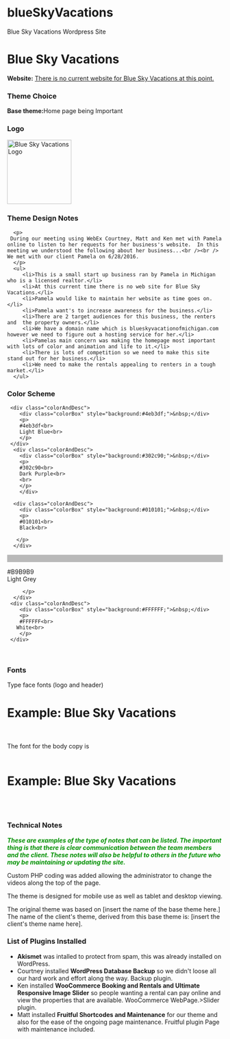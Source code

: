 # blueSkyVacations
Blue Sky Vacations Wordpress Site


<body data-gr-c-s-loaded="true">
<div id="frame">
   <h1>Blue Sky Vacations</h1>
   
   <div id="left">
   
   <strong>Website:</strong> <a href="http:/???" target="_blank">There is no current website for Blue Sky Vacations at this point.</a>
   
   
   <h3>Theme Choice</h3>
   <p>
   <strong>Base theme:</strong>Home page being Important<br>
   </p>

   
   
   <h3>Logo</h3>
   <p>
   <img src="graphic/blueSkyVacationLogo.png" alt="Blue Sky Vacations Logo" style="width:150px;">
   </p>
   
   </div>
   
   <div id="right">
      <h3>Theme Design Notes</h3>
      
      <p>
     During our meeting using WebEx Courtney, Matt and Ken met with Pamela online to listen to her requests for her business's website.  In this meeting we understood the following about her business...<br /><br />  We met with our client Pamela on 6/28/2016.
      </p>
      <ul>
         <li>This is a small start up business ran by Pamela in Michigan who is a licensed realtor.</li>
         <li>At this current time there is no web site for Blue Sky Vacations.</li>
         <li>Pamela would like to maintain her website as time goes on.</li>
         <li>Pamela want's to increase awareness for the business.</li>
         <li>There are 2 target audiences for this business, the renters and  the property owners.</li>
         <li>We have a domain name which is blueskyvacationofmichigan.com however we need to figure out a hosting service for her.</li>
         <li>Pamelas main concern was making the homepage most important with lots of color and animation and life to it.</li>
         <li>There is lots of competition so we need to make this site stand out for her business.</li>
         <li>We need to make the rentals appealing to renters in a tough market.</li>
      </ul>
   </div>
   
   <h3>Color Scheme</h3>
<div class="colorRow">
          
     <div class="colorAndDesc">
        <div class="colorBox" style="background:#4eb3df;">&nbsp;</div>
        <p>
        #4eb3df<br>
        Light Blue<br>
        </p>
     </div>
      <div class="colorAndDesc">
        <div class="colorBox" style="background:#302c90;">&nbsp;</div>
        <p>
        #302c90<br>
        Dark Purple<br>
        <br>
        </p>
        </div>
      
      <div class="colorAndDesc">
        <div class="colorBox" style="background:#010101;">&nbsp;</div>
        <p>
        #010101<br>
        Black<br>
           
       </p>
      </div>

  <div class="colorAndDesc">     
      <div class="colorBox" style="background:#B9B9B9;">&nbsp;</div>
         <p>
         #B9B9B9<br>
         Light Grey<br>
         
         
         </p>
      </div>
     <div class="colorAndDesc">
        <div class="colorBox" style="background:#FFFFFF;">&nbsp;</div>
        <p>
        #FFFFFF<br>
       White<br>
        </p>
     </div>
      
    
   </div> <!-- end of .colorRow -->
  <br>
  <h3>Fonts</h3>
  <p>
  Type face fonts (logo and header) <div id="displayFont"><h1> Example:  Blue Sky Vacations </h1></div><br><br>
  The font for the body copy is <br><br><div id="bodyFont"><h1> Example:  Blue Sky Vacations </h1></div><br><br>
  </p> 
  
  <h3>Technical Notes</h3>
  <p style="color:#009000;">
  <strong><i>These are examples of the type of notes that can be listed. The important thing is that there is clear communication between the team members and the client. These notes will also be helpful to others in the future who may be maintaining or updating the site.</i></strong>
  </p>
  <p>
  Custom PHP coding was added allowing the administrator to change the videos along the top of the page.
  </p>
  <p>
  The theme is designed for mobile use as well as tablet and desktop viewing.
  </p>
  <p>
  The original theme was based on [insert the name of the base theme here.] The name of the client's theme, derived from this base theme is:  [insert the client's theme name here].
  </p>
  <h3> List of Plugins Installed</h3>
  <ul>
      <li><strong>Akismet</strong> was intalled to protect from spam, this was already installed on WordPress.</li>
      <li>Courtney installed <strong>WordPress Database Backup</strong> so we didn't loose all our hard work and effort along the way. <href = https://wordpress.org/plugins/wp-db-backup/>Backup plugin.</li>
      <li>Ken installed <strong>WooCommerce Booking and Rentals and Ultimate Responsive Image Slider</strong> so people wanting a rental can pay online and view the properties that are available. <href =https://woocommerce.com/?utm_source=adwords&utm_medium=cpc&utm_campaign=woocommerce%20branded&gclid=CjwKEAjwq8y8BRCstYTm8qeT9mwSJACZGjUk7i2SV0a-niJiPYNLBF9aRMVTkPzzYBOc4gMbpY6oYxoCqE3w_wcB>WooCommerce WebPage.><href = https://wordpress.org/plugins/ultimate-responsive-image-slider/>Slider plugin.</li>
      <li>Matt installed <strong> Fruitful Shortcodes and Maintenance</strong> for our theme and also for the ease of the ongoing page maintenance. <href = https://wordpress.org/plugins/fruitful-shortcodes/>Fruitful plugin Page with maintenance included.</li>
  
  </ul>
  
</div> 


</body><span class="gr__tooltip"><span class="gr__tooltip-content"></span><i class="gr__tooltip-logo"></i><span class="gr__triangle"></span></span></html>


